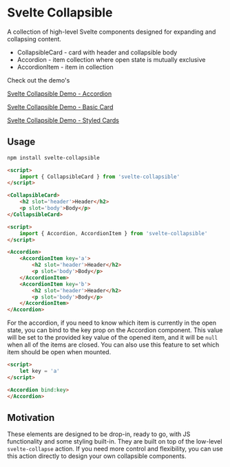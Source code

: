 
# Svelte Collapsible

A collection of high-level Svelte components designed for expanding and collapsing content. 

* CollapsibleCard - card with header and collapsible body
* Accordion - item collection where open state is mutually exclusive
* AccordionItem - item in collection

Check out the demo's

[Svelte Collapsible Demo - Accordion](https://svelte.dev/repl/1b3474c81253461dba775238c0228bca?version=3.30.0)

[Svelte Collapsible Demo - Basic Card](https://svelte.dev/repl/7adc6bc2778040509ce498e6cb4322b0?version=3.30.0)

[Svelte Collapsible Demo - Styled Cards](https://svelte.dev/repl/aafe54bdba204d6f9c6431f8eca50915?version=3.30.0)


## Usage

```bash
npm install svelte-collapsible
```

```html
<script>
    import { CollapsibleCard } from 'svelte-collapsible'
</script>

<CollapsibleCard>
    <h2 slot='header'>Header</h2>
    <p slot='body'>Body</p>
</CollapsibleCard>
```

```html
<script>
    import { Accordion, AccordionItem } from 'svelte-collapsible'
</script>

<Accordion>
    <AccordionItem key='a'>
        <h2 slot='header'>Header</h2>
        <p slot='body'>Body</p> 
    </AccordionItem>
    <AccordionItem key='b'>
        <h2 slot='header'>Header</h2>
        <p slot='body'>Body</p> 
    </AccordionItem>
</Accordion>
```

For the accordion, if you need to know which item is currently in the open state, you can bind to the key prop on the Accordion component.
This value will be set to the provided key value of the opened item, and it will be `null` when all of the items are closed.
You can also use this feature to set which item should be open when mounted.

```html
<script>
    let key = 'a'
</script>

<Accordion bind:key>
</Accordion>
```

## Motivation

These elements are designed to be drop-in, ready to go, with JS functionality and some styling built-in.
They are built on top of the low-level `svelte-collapse` action. 
If you need more control and flexibility, you can use this action directly to design your own collapsible components.